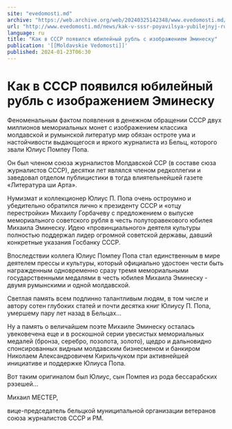 ```yaml
---
site: "evedomosti.md"
archive: "https://web.archive.org/web/20240325142348/www.evedomosti.md/news/kak-v-sssr-poyavilsya-yubilejnyj-rubl-s-izobrazheniem-emines"
url: "http://www.evedomosti.md/news/kak-v-sssr-poyavilsya-yubilejnyj-rubl-s-izobrazheniem-emines"
language: ru
title: "Как в СССР появился юбилейный рубль с изображением Эминеску"
publication: '[[Moldavskie Vedomosti]]'
published: 2024-01-23T06:30
---
```


# Как в СССР появился юбилейный рубль с изображением Эминеску

Феноменальным фактом появления в денежном обращении СССР двух миллионов мемориальных монет с изображением классика молдавской и румынской литератур мир обязан остроте ума и настойчивости выдающегося и яркого журналиста из Бельц, которого звали Юлиус Помпеу Попа.

Он был членом союза журналистов Молдавской ССР (в составе сюза журналистов СССР), десятки лет являлся членом редколлегии и заведовал отделом публицистики в тогда влиятельнейшей газете «Литература ши Арта».

Нумизмат и коллекционер Юлиус П. Попа очень остроумно и убедительно обратился лично к президенту СССР и «отцу перестройки» Михаилу Горбачеву с предложением о выпуске мемориального советского рубля в честь полуторавекового юбилея Михаила Эминеску. Идею «провинциального» деятеля культуры полностью поддержал лидер огромной советской державы, давший конкретные указания Госбанку СССР.

Впоследствии коллега Юлиус Помпеу Попа стал единственным в мире деятелем прессы и культуры, который официально удостоен чести быть награжденным одновременно сразу тремя мемориальными государственными медалями в честь юбилея Михаила Эминеску - двумя румынскими и одной молдавской.

Светлая память всем подлинно талантливым людям, в том числе и автору сотен глубоких статей и почти десятка книг Юлиусу П. Попа, умершему пару лет назад в Бельцах...

Ну а память о величайшем поэте Михаиле Эминеску осталась увековечена еще и в роскошной ceрии увесистых мемориальных медалей (бронза, серебро, позолота, золото), щедро и дальновидно спонсированных видным молдавским бизнесменом и банкиром Николаем Александровичем Кирильчуком при aктивнейшей инициативе и поддержке Юлиуса Попа.

Вот таким оригиналом был Юлиус, сын Помпея из рода бессарабских рэзешей...

Михаил МЕСТЕР,

вице-председатель бельцкой муниципальной oрганизации ветеранов союза журналистов СССР и РМ.